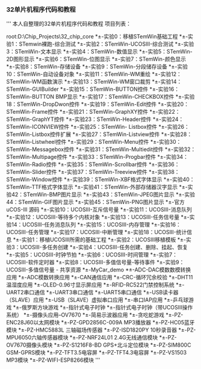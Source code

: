 ### 32单片机程序代码和教程
'''
本人自整理的32单片机程序代码和教程
项目列表：

root:D:\Chip_Projects\32_chip_core
*±-实验0：移植STemWin基础工程
*±-实验1：STemwin裸跑-综合测试
*±-实验2：STemWin-UCOSIII-综合测试
*±-实验3：STemWin-文本显示
*±-实验4：STemWin-数值显示
*±-实验5：STemWin-2D图形显示
*±-实验6：STemWin-位图显示
*±-实验7：STemWin-颜色显示
*±-实验8：STemWin-存储设备
*±-实验9：STemWin-分段储存设备
*±-实验10：STemWin-自动设备对象
*±-实验11：STemWin-WM重绘
*±-实验12：STemWin-WM函数演示
*±-实验13：STemWin-WM窗口裁剪
*±-实验14：STemWin-GUIBuilder
*±-实验15：STemWin-BUTTON控件
*±-实验16：STemWin-BUTTON BMP显示
*±-实验17：STemWin-CHECKBOX控件
*±-实验18：STemWin-DropDwon控件
*±-实验19：STemWin-Edit控件
*±-实验20：STemWin-Frame控件
*±-实验21：STemWin-GraphXY控件
*±-实验22：STemWin-GraphYT控件
*±-实验23：STemWin-Header控件
*±-实验24：STemWin-ICONVIEW控件
*±-实验25：STemWin- Listbox控件
*±-实验26：STemWin-Listbox控件扩展
*±-实验27：STemWin-Listview控件
*±-实验28：STemWin-Listwheel控件
*±-实验29：STemWin-Menu控件
*±-实验30：STemWin-Messagebox控件
*±-实验31：STemWin-Multiedit控件
*±-实验32：STemWin-Multipage控件
*±-实验33：STemWin-Progbar控件
*±-实验34：STemWin-Radio控件
*±-实验35：STemWin-Scrollbar控件
*±-实验36：STemWin-Slider控件
*±-实验37：STemWin-Treeview控件
*±-实验38：STemWin-Window控件
*±-实验39：STemWin-XBF格式字体显示
*±-实验40：STemWin-TTF格式字体显示
*±-实验41：STemWin-外部存储器汉字显示
*±-实验42：STemWin-BMP图片显示
*±-实验43：STemWin-JPEG图片显示
*±-实验44：STemWin-GIF图片显示
*±-实验45：STemWin-PNG图片显示
*±-官方 uCOS-III 源码
*±-实验10：UCOSIII-互斥信号量
*±-实验11：UCOSIII-消息队列
*±-实验12：UCOSIII-等待多个内核对象
*±-实验13：UCOSIII-任务信号量
*±-实验14：UCOSIII-任务消息队列
*±-实验15：UCOSIII-内存管理
*±-实验16：UCOSIII-任务管理
*±-实验17：UCOSIII-中断管理
*±-实验18：UCOSIII-统计信息
*±-实验1：移植UCOSIII所需的基础工程
*±-实验2：UCOSIII移植模板
*±-实验3：UCOSIII-多任务创建
*±-实验4：UCOSIII-任务创建、删除、挂起、恢复
*±-实验5：UCOSIII-时钟节拍
*±-实验6：UCOSIII-时间管理
*±-实验7：UCOSIII-软件定时器
*±-实验8：UCOSIII-多值信号量-等待事件
*±-实验9：UCOSIII-多值信号量 - 共享资源
*±-MyCar_demo
*±-ADC-DAC模数数模转换应用
*±-ADC模数转换应用
*±-CAN通信应用
*±-CRC-循环冗余校验
*±-DHT11温湿度应用
*±-OLED-0.96寸显示屏应用
*±-RFID-RC522门禁控制系统
*±-UART2串口通信
*±-UART3串口通信
*±-UART5串口通信
*±-USB读卡器（SLAVE）应用
*±-USB（SLAVE）虚拟串口应用
*±-串口IAP应用
*±-乒乓球游戏
*±-俄罗斯方块游戏
*±-指针式电子时钟
*±-指针式电子时钟（带UCOSIII操作系统）
*±-摄像头应用–OV7670
*±-简易示波器应用
*±-贪吃蛇游戏
*±-PZ-ENC28J60以太网模块
*±-PZ-GPD2856C-009A MP3播放器
*±-PZ-HC05蓝牙模块
*±-PZ-HMC5883L 三轴磁场传感器
*±-PZ-ISD1820PY 10秒录音器
*±-PZ-MPU6050六轴传感器模块
*±-PZ-NRF24L01 2.4G无线通信模块
*±-PZ-OV7670摄像头模块
*±-PZ-S1216F8-BD GPS+北斗定位模块
*±-PZ-SIM800C GSM-GPRS模块
*±-PZ-TFT3.5电容屏
*±-PZ-TFT4.3电容屏
*±-PZ-VS1503 MP3模块
*±-PZ-WIFI-ESP8266模块
'''
